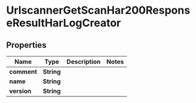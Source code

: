 

# UrlscannerGetScanHar200ResponseResultHarLogCreator


## Properties

| Name | Type | Description | Notes |
|------------ | ------------- | ------------- | -------------|
|**comment** | **String** |  |  |
|**name** | **String** |  |  |
|**version** | **String** |  |  |



